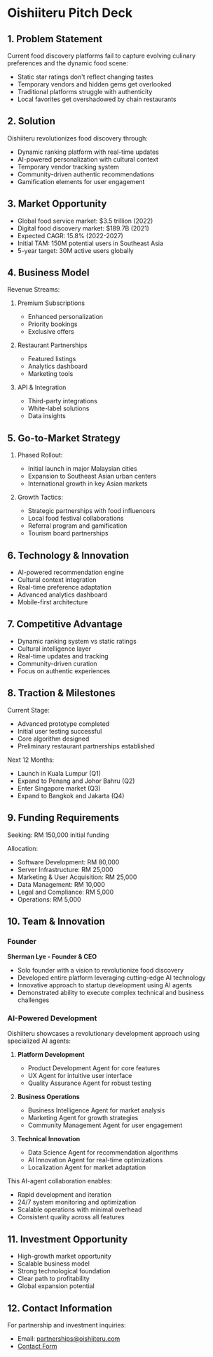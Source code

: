 # Oishiiteru Pitch Deck

## 1. Problem Statement

Current food discovery platforms fail to capture evolving culinary preferences and the dynamic food scene:

- Static star ratings don't reflect changing tastes
- Temporary vendors and hidden gems get overlooked
- Traditional platforms struggle with authenticity
- Local favorites get overshadowed by chain restaurants

## 2. Solution

Oishiiteru revolutionizes food discovery through:

- Dynamic ranking platform with real-time updates
- AI-powered personalization with cultural context
- Temporary vendor tracking system
- Community-driven authentic recommendations
- Gamification elements for user engagement

## 3. Market Opportunity

- Global food service market: $3.5 trillion (2022)
- Digital food discovery market: $189.7B (2021)
- Expected CAGR: 15.8% (2022-2027)
- Initial TAM: 150M potential users in Southeast Asia
- 5-year target: 30M active users globally

## 4. Business Model

Revenue Streams:

1. Premium Subscriptions

    - Enhanced personalization
    - Priority bookings
    - Exclusive offers

2. Restaurant Partnerships

    - Featured listings
    - Analytics dashboard
    - Marketing tools

3. API & Integration
    - Third-party integrations
    - White-label solutions
    - Data insights

## 5. Go-to-Market Strategy

1. Phased Rollout:

    - Initial launch in major Malaysian cities
    - Expansion to Southeast Asian urban centers
    - International growth in key Asian markets

2. Growth Tactics:
    - Strategic partnerships with food influencers
    - Local food festival collaborations
    - Referral program and gamification
    - Tourism board partnerships

## 6. Technology & Innovation

- AI-powered recommendation engine
- Cultural context integration
- Real-time preference adaptation
- Advanced analytics dashboard
- Mobile-first architecture

## 7. Competitive Advantage

- Dynamic ranking system vs static ratings
- Cultural intelligence layer
- Real-time updates and tracking
- Community-driven curation
- Focus on authentic experiences

## 8. Traction & Milestones

Current Stage:

- Advanced prototype completed
- Initial user testing successful
- Core algorithm designed
- Preliminary restaurant partnerships established

Next 12 Months:

- Launch in Kuala Lumpur (Q1)
- Expand to Penang and Johor Bahru (Q2)
- Enter Singapore market (Q3)
- Expand to Bangkok and Jakarta (Q4)

## 9. Funding Requirements

Seeking: RM 150,000 initial funding

Allocation:

- Software Development: RM 80,000
- Server Infrastructure: RM 25,000
- Marketing & User Acquisition: RM 25,000
- Data Management: RM 10,000
- Legal and Compliance: RM 5,000
- Operations: RM 5,000

## 10. Team & Innovation

### Founder

**Sherman Lye - Founder & CEO**

- Solo founder with a vision to revolutionize food discovery
- Developed entire platform leveraging cutting-edge AI technology
- Innovative approach to startup development using AI agents
- Demonstrated ability to execute complex technical and business challenges

### AI-Powered Development

Oishiiteru showcases a revolutionary development approach using specialized AI agents:

1. **Platform Development**

    - Product Development Agent for core features
    - UX Agent for intuitive user interface
    - Quality Assurance Agent for robust testing

2. **Business Operations**

    - Business Intelligence Agent for market analysis
    - Marketing Agent for growth strategies
    - Community Management Agent for user engagement

3. **Technical Innovation**
    - Data Science Agent for recommendation algorithms
    - AI Innovation Agent for real-time optimizations
    - Localization Agent for market adaptation

This AI-agent collaboration enables:

- Rapid development and iteration
- 24/7 system monitoring and optimization
- Scalable operations with minimal overhead
- Consistent quality across all features

## 11. Investment Opportunity

- High-growth market opportunity
- Scalable business model
- Strong technological foundation
- Clear path to profitability
- Global expansion potential

## 12. Contact Information

For partnership and investment inquiries:

- Email: partnerships@oishiiteru.com
- [Contact Form](../contact.md)
